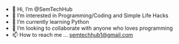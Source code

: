 - 👋 Hi, I’m @SemTechHub
- 👀 I’m interested in Programming/Coding and Simple Life Hacks
- 🌱 I’m currently learning Python
- 💞️ I’m looking to collaborate with anyone who loves programming
- 📫 How to reach me ... semtechhub1@gmail.com

<!---
SemTechHub/SemTechHub is a ✨ special ✨ repository because its `README.md` (this file) appears on your GitHub profile.
You can click the Preview link to take a look at your changes.
--->
